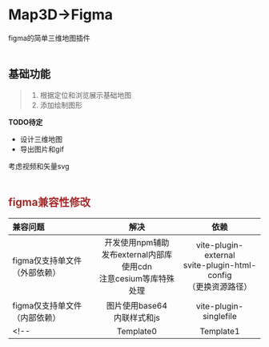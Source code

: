 # Map3D->Figma
figma的简单三维地图插件
<br><br>
## 基础功能  

>1. 根据定位和浏览展示基础地图  
>2. 添加绘制图形

**TODO待定**   
* 设计三维地图  
* 导出图片和gif

考虑视频和矢量svg
<br><br>
## <font color=#A52A2A >figma兼容性修改 </font>

|  	  兼容问题		| 		解决 		|依赖 		|
|:-------------|:-------------:|:-------------:|
| figma仅支持单文件（外部依赖）| 开发使用npm辅助 <br>发布external内部库使用cdn<br>注意cesium等库特殊处理|vite-plugin-external<br>svite-plugin-html-config<br>（更换资源路径）|
| figma仅支持单文件（内部依赖）| 图片使用base64<br>内联样式和js|vite-plugin-singlefile|
<!-- |Template0 | Template1 |Template2| -->


